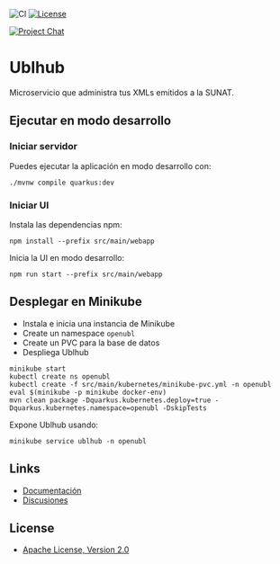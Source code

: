 ![CI](https://github.com/project-openubl/ublhub/workflows/CI/badge.svg)
[![License](https://img.shields.io/badge/Apache-2.0-green.svg)](https://www.apache.org/licenses/LICENSE-2.0)

[![Project Chat](https://img.shields.io/badge/zulip-join_chat-brightgreen.svg?style=for-the-badge&logo=zulip)](https://projectopenubl.zulipchat.com/)

# Ublhub

Microservicio que administra tus XMLs emitidos a la SUNAT.

## Ejecutar en modo desarrollo

### Iniciar servidor

Puedes ejecutar la aplicación en modo desarrollo con:

```shell script
./mvnw compile quarkus:dev
```

### Iniciar UI

Instala las dependencias npm:

```shell
npm install --prefix src/main/webapp
```

Inicia la UI en modo desarrollo:

```shell
npm run start --prefix src/main/webapp
```

## Desplegar en Minikube

- Instala e inicia una instancia de Minikube
- Create un namespace `openubl`
- Create un PVC para la base de datos
- Despliega Ublhub

```shell
minikube start
kubectl create ns openubl
kubectl create -f src/main/kubernetes/minikube-pvc.yml -n openubl
eval $(minikube -p minikube docker-env)
mvn clean package -Dquarkus.kubernetes.deploy=true -Dquarkus.kubernetes.namespace=openubl -DskipTests
```

Expone Ublhub usando:

```shell
minikube service ublhub -n openubl
```

## Links

- [Documentación](https://project-openubl.github.io)
- [Discusiones](https://github.com/project-openubl/ublhub/discussions)

## License

- [Apache License, Version 2.0](https://www.apache.org/licenses/LICENSE-2.0)
